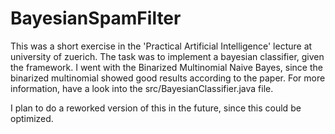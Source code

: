 # BayesianSpamFilter

This was a short exercise in the 'Practical Artificial Intelligence' lecture at university of zuerich.
The task was to implement a bayesian classifier, given the framework.
I went with the Binarized Multinomial Naive Bayes, since the binarized multinomial showed good results according to the paper.
For more information, have a look into the src/BayesianClassifier.java file.

I plan to do a reworked version of this in the future, since this could be optimized.
